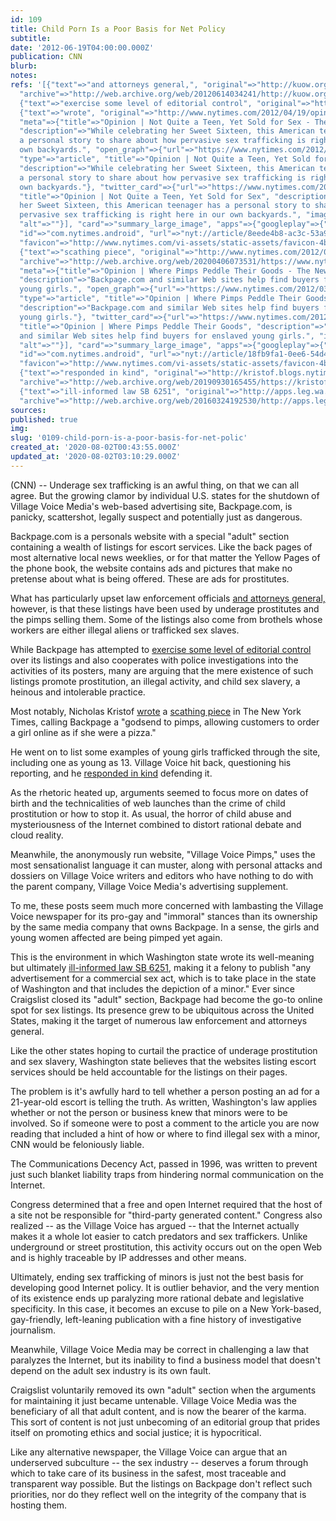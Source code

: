 ```yaml
---
id: 109
title: Child Porn Is a Poor Basis for Net Policy
subtitle: 
date: '2012-06-19T04:00:00.000Z'
publication: CNN
blurb: 
notes: 
refs: '[{"text"=>"and attorneys general,", "original"=>"http://kuow.org/program.php?id=26973",
  "archive"=>"http://web.archive.org/web/20120614034241/http://kuow.org:80/program.php?id=26973"},
  {"text"=>"exercise some level of editorial control", "original"=>"http://www.law.com/image/cc/mcdougall_statement.pdf"},
  {"text"=>"wrote", "original"=>"http://www.nytimes.com/2012/04/19/opinion/kristof-not-quite-a-teen-yet-sold-for-sex.html",
  "meta"=>{"title"=>"Opinion | Not Quite a Teen, Yet Sold for Sex - The New York Times",
  "description"=>"While celebrating her Sweet Sixteen, this American teenager has
  a personal story to share about how pervasive sex trafficking is right here in our
  own backyards.", "open_graph"=>{"url"=>"https://www.nytimes.com/2012/04/19/opinion/kristof-not-quite-a-teen-yet-sold-for-sex.html",
  "type"=>"article", "title"=>"Opinion | Not Quite a Teen, Yet Sold for Sex", "images"=>[{"url"=>"https://static01.nyt.com/images/2018/04/03/opinion/nicholas-kristof/nicholas-kristof-facebookJumbo-v2.png"}],
  "description"=>"While celebrating her Sweet Sixteen, this American teenager has
  a personal story to share about how pervasive sex trafficking is right here in our
  own backyards."}, "twitter_card"=>{"url"=>"https://www.nytimes.com/2012/04/19/opinion/kristof-not-quite-a-teen-yet-sold-for-sex.html",
  "title"=>"Opinion | Not Quite a Teen, Yet Sold for Sex", "description"=>"While celebrating
  her Sweet Sixteen, this American teenager has a personal story to share about how
  pervasive sex trafficking is right here in our own backyards.", "images"=>[{"url"=>"https://static01.nyt.com/images/2018/04/03/opinion/nicholas-kristof/nicholas-kristof-videoSixteenByNineJumbo1600-v2.png",
  "alt"=>""}], "card"=>"summary_large_image", "apps"=>{"googleplay"=>{"name"=>"NYTimes",
  "id"=>"com.nytimes.android", "url"=>"nyt://article/8eede4b8-ac3c-53a9-8797-8a31b8c99911"}}},
  "favicon"=>"http://www.nytimes.com/vi-assets/static-assets/favicon-4bf96cb6a1093748bf5b3c429accb9b4.ico"}},
  {"text"=>"scathing piece", "original"=>"http://www.nytimes.com/2012/03/18/opinion/sunday/kristof-where-pimps-peddle-their-goods.html",
  "archive"=>"http://web.archive.org/web/20200406073531/https://www.nytimes.com/2012/03/18/opinion/sunday/kristof-where-pimps-peddle-their-goods.html",
  "meta"=>{"title"=>"Opinion | Where Pimps Peddle Their Goods - The New York Times",
  "description"=>"Backpage.com and similar Web sites help find buyers for enslaved
  young girls.", "open_graph"=>{"url"=>"https://www.nytimes.com/2012/03/18/opinion/sunday/kristof-where-pimps-peddle-their-goods.html",
  "type"=>"article", "title"=>"Opinion | Where Pimps Peddle Their Goods", "images"=>[{"url"=>"https://static01.nyt.com/images/2018/04/03/opinion/nicholas-kristof/nicholas-kristof-facebookJumbo-v2.png"}],
  "description"=>"Backpage.com and similar Web sites help find buyers for enslaved
  young girls."}, "twitter_card"=>{"url"=>"https://www.nytimes.com/2012/03/18/opinion/sunday/kristof-where-pimps-peddle-their-goods.html",
  "title"=>"Opinion | Where Pimps Peddle Their Goods", "description"=>"Backpage.com
  and similar Web sites help find buyers for enslaved young girls.", "images"=>[{"url"=>"https://static01.nyt.com/images/2018/04/03/opinion/nicholas-kristof/nicholas-kristof-videoSixteenByNineJumbo1600-v2.png",
  "alt"=>""}], "card"=>"summary_large_image", "apps"=>{"googleplay"=>{"name"=>"NYTimes",
  "id"=>"com.nytimes.android", "url"=>"nyt://article/18fb9fa1-0ee6-54d4-afe0-7aee995ff017"}}},
  "favicon"=>"http://www.nytimes.com/vi-assets/static-assets/favicon-4bf96cb6a1093748bf5b3c429accb9b4.ico"}},
  {"text"=>"responded in kind", "original"=>"http://kristof.blogs.nytimes.com/2012/03/21/responding-to-village-voice-on-sex-trafficking/",
  "archive"=>"http://web.archive.org/web/20190930165455/https://kristof.blogs.nytimes.com/2012/03/21/responding-to-village-voice-on-sex-trafficking/"},
  {"text"=>"ill-informed law SB 6251", "original"=>"http://apps.leg.wa.gov/billinfo/summary.aspx?bill=6251",
  "archive"=>"http://web.archive.org/web/20160324192530/http://apps.leg.wa.gov/billinfo/summary.aspx?bill=6251"}]'
sources: 
published: true
img: 
slug: '0109-child-porn-is-a-poor-basis-for-net-polic'
created_at: '2020-08-02T00:43:55.000Z'
updated_at: '2020-08-02T03:10:29.000Z'
---
```

(CNN) -- Underage sex trafficking is an awful thing, on that we can all agree. But the growing clamor by individual U.S. states for the shutdown of Village Voice Media's web-based advertising site, Backpage.com, is panicky, scattershot, legally suspect and potentially just as dangerous.

Backpage.com is a personals website with a special "adult" section containing a wealth of listings for escort services. Like the back pages of most alternative local news weeklies, or for that matter the Yellow Pages of the phone book, the website contains ads and pictures that make no pretense about what is being offered. These are ads for prostitutes.

What has particularly upset law enforcement officials [and attorneys general,](http://kuow.org/program.php?id=26973) however, is that these listings have been used by underage prostitutes and the pimps selling them. Some of the listings also come from brothels whose workers are either illegal aliens or trafficked sex slaves.

While Backpage has attempted to [exercise some level of editorial control](http://www.law.com/image/cc/mcdougall_statement.pdf) over its listings and also cooperates with police investigations into the activities of its posters, many are arguing that the mere existence of such listings promote prostitution, an illegal activity, and child sex slavery, a heinous and intolerable practice.

Most notably, Nicholas Kristof [wrote](http://www.nytimes.com/2012/04/19/opinion/kristof-not-quite-a-teen-yet-sold-for-sex.html) a [scathing piece](http://www.nytimes.com/2012/03/18/opinion/sunday/kristof-where-pimps-peddle-their-goods.html) in The New York Times, calling Backpage a "godsend to pimps, allowing customers to order a girl online as if she were a pizza."

He went on to list some examples of young girls trafficked through the site, including one as young as 13. Village Voice hit back, questioning his reporting, and he [responded in kind](http://kristof.blogs.nytimes.com/2012/03/21/responding-to-village-voice-on-sex-trafficking/) defending it.

As the rhetoric heated up, arguments seemed to focus more on dates of birth and the technicalities of web launches than the crime of child prostitution or how to stop it. As usual, the horror of child abuse and mysteriousness of the Internet combined to distort rational debate and cloud reality. 

Meanwhile, the anonymously run website, "Village Voice Pimps," uses the most sensationalist language it can muster, along with personal attacks and dossiers on Village Voice writers and editors who have nothing to do with the parent company, Village Voice Media's advertising supplement.

To me, these posts seem much more concerned with lambasting the Village Voice newspaper for its pro-gay and "immoral" stances than its ownership by the same media company that owns Backpage. In a sense, the girls and young women affected are being pimped yet again.

This is the environment in which Washington state wrote its well-meaning but ultimately [ill-informed law SB 6251](http://apps.leg.wa.gov/billinfo/summary.aspx?bill=6251), making it a felony to publish "any advertisement for a commercial sex act, which is to take place in the state of Washington and that includes the depiction of a minor." Ever since Craigslist closed its "adult" section, Backpage had become the go-to online spot for sex listings. Its presence grew to be ubiquitous across the United States, making it the target of numerous law enforcement and attorneys general.

Like the other states hoping to curtail the practice of underage prostitution and sex slavery, Washington state believes that the websites listing escort services should be held accountable for the listings on their pages.

The problem is it's awfully hard to tell whether a person posting an ad for a 21-year-old escort is telling the truth. As written, Washington's law applies whether or not the person or business knew that minors were to be involved. So if someone were to post a comment to the article you are now reading that included a hint of how or where to find illegal sex with a minor, CNN would be feloniously liable.

The Communications Decency Act, passed in 1996, was written to prevent just such blanket liability traps from hindering normal communication on the Internet.

Congress determined that a free and open Internet required that the host of a site not be responsible for "third-party generated content." Congress also realized -- as the Village Voice has argued -- that the Internet actually makes it a whole lot easier to catch predators and sex traffickers. Unlike underground or street prostitution, this activity occurs out on the open Web and is highly traceable by IP addresses and other means.

Ultimately, ending sex trafficking of minors is just not the best basis for developing good Internet policy. It is outlier behavior, and the very mention of its existence ends up paralyzing more rational debate and legislative specificity. In this case, it becomes an excuse to pile on a New York-based, gay-friendly, left-leaning publication with a fine history of investigative journalism.

Meanwhile, Village Voice Media may be correct in challenging a law that paralyzes the Internet, but its inability to find a business model that doesn't depend on the adult sex industry is its own fault.

Craigslist voluntarily removed its own "adult" section when the arguments for maintaining it just became untenable. Village Voice Media was the beneficiary of all that adult content, and is now the bearer of the karma. This sort of content is not just unbecoming of an editorial group that prides itself on promoting ethics and social justice; it is hypocritical.

Like any alternative newspaper, the Village Voice can argue that an underserved subculture -- the sex industry -- deserves a forum through which to take care of its business in the safest, most traceable and transparent way possible. But the listings on Backpage don't reflect such priorities, nor do they reflect well on the integrity of the company that is hosting them.

